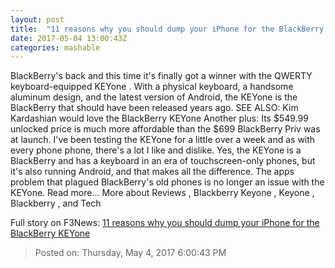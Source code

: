 ```yaml
---
layout: post
title:  "11 reasons why you should dump your iPhone for the BlackBerry KEYone"
date: 2017-05-04 13:00:43Z
categories: mashable
---
```


BlackBerry's back and this time it's finally got a winner with the QWERTY keyboard-equipped KEYone . With a physical keyboard, a handsome aluminum design, and the latest version of Android, the KEYone is the BlackBerry that should have been released years ago. SEE ALSO: Kim Kardashian would love the BlackBerry KEYone Another plus: Its $549.99 unlocked price is much more affordable than the $699 BlackBerry Priv was at launch. I've been testing the KEYone for a little over a week and as with every phone phone, there's a lot I like and dislike. Yes, the KEYone is a BlackBerry and has a keyboard in an era of touchscreen-only phones, but it's also running Android, and that makes all the difference. The apps problem that plagued BlackBerry's old phones is no longer an issue with the KEYone. Read more... More about Reviews , Blackberry Keyone , Keyone , Blackberry , and Tech


Full story on F3News: [11 reasons why you should dump your iPhone for the BlackBerry KEYone](http://www.f3nws.com/n/JbpBdC)

> Posted on: Thursday, May 4, 2017 6:00:43 PM
